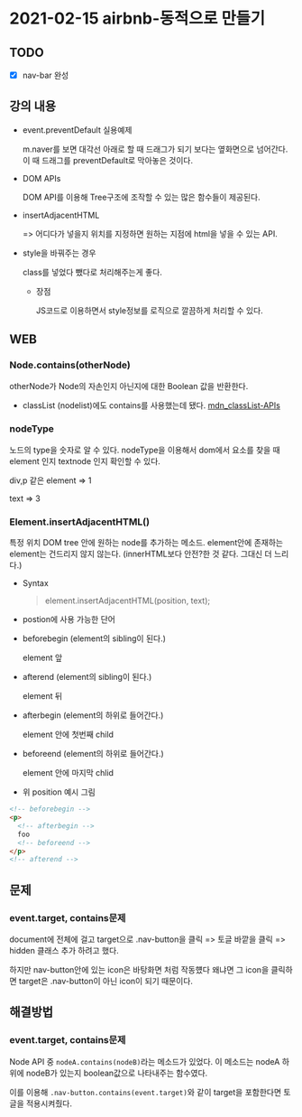 # 2021-02-15 airbnb-동적으로 만들기

## TODO

- [x] nav-bar 완성

## 강의 내용

- event.preventDefault 실용예제

  m.naver를 보면 대각선 아래로 할 때 드래그가 되기 보다는 옆화면으로 넘어간다. 이 때 드래그를 preventDefault로 막아놓은 것이다.

- DOM APIs

  DOM API를 이용해 Tree구조에 조작할 수 있는 많은 함수들이 제공된다.

- insertAdjacentHTML

  => 어디다가 넣을지 위치를 지정하면 원하는 지점에 html을 넣을 수 있는 API.

- style을 바꿔주는 경우

  class를 넣었다 뺐다로 처리해주는게 좋다.

  - 장점

    JS코드로 이용하면서 style정보를 로직으로 깔끔하게 처리할 수 있다.

## WEB

### Node.contains(otherNode)

otherNode가 Node의 자손인지 아닌지에 대한 Boolean 값을 반환한다.

- classList (nodelist)에도 contains를 사용했는데 됐다.
  [mdn_classList-APIs](https://developer.mozilla.org/ko/docs/Web/API/Element/classList)

### nodeType

노드의 type을 숫자로 알 수 있다. nodeType을 이용해서 dom에서 요소를 찾을 때 element 인지 textnode 인지 확인할 수 있다.

div,p 같은 element => 1

text => 3

### Element.insertAdjacentHTML()

특정 위치 DOM tree 안에 원하는 node를 추가하는 메소드. element안에 존재하는 element는 건드리지 않지 않는다. (innerHTML보다 안전?한 것 같다. 그대신 더 느리다.)

- Syntax

  > element.insertAdjacentHTML(position, text);

- postion에 사용 가능한 단어

- beforebegin (element의 sibling이 된다.)

  element 앞

- afterend (element의 sibling이 된다.)

  element 뒤

- afterbegin (element의 하위로 들어간다.)

  element 안에 첫번째 child

- beforeend (element의 하위로 들어간다.)

  element 안에 마지막 chlid

- 위 position 예시 그림

```html
<!-- beforebegin -->
<p>
  <!-- afterbegin -->
  foo
  <!-- beforeend -->
</p>
<!-- afterend -->
```

## 문제

### event.target, contains문제

document에 전체에 걸고
target으로 .nav-button을 클릭 => 토글
바깥을 클릭 => hidden 클래스 추가
하려고 했다.

하지만 nav-button안에 있는 icon은 바탕화면 처럼 작동헀다
왜냐면 그 icon을 클릭하면 target은 .nav-button이 아닌 icon이 되기 때문이다.

## 해결방법

### event.target, contains문제

Node API 중 `nodeA.contains(nodeB)`라는 메소드가 있었다.
이 메소드는 nodeA 하위에 nodeB가 있는지 boolean값으로 나타내주는 함수였다.

이를 이용해 `.nav-button.contains(event.target)`와 같이 target을 포함한다면 토글을 적용시켜줬다.
